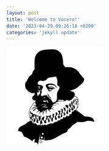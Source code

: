 ```yaml
---
layout: post
title: 'Welcome to Vocero!'
date: '2023-04-29 09:26:18 +0200'
categories: 'jekyll update'
---
```


[![vocero](/assets/iconoclasta.png)](https://github.com/codeccoop/vocero)